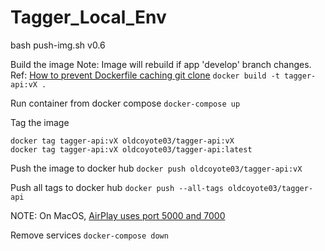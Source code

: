 # Tagger_Local_Env

bash push-img.sh v0.6


Build the image
Note: Image will rebuild if app 'develop' branch changes. Ref: [How to prevent Dockerfile caching git clone](https://stackoverflow.com/questions/36996046/how-to-prevent-dockerfile-caching-git-clone)
`docker build -t tagger-api:vX .`

Run container from docker compose
`docker-compose up`

Tag the image
```
docker tag tagger-api:vX oldcoyote03/tagger-api:vX
docker tag tagger-api:vX oldcoyote03/tagger-api:latest
```

Push the image to docker hub
`docker push oldcoyote03/tagger-api:vX`

Push all tags to docker hub
`docker push --all-tags oldcoyote03/tagger-api`

NOTE: On MacOS, [AirPlay uses port 5000 and 7000](https://developer.apple.com/forums/thread/682332)

Remove services
`docker-compose down`